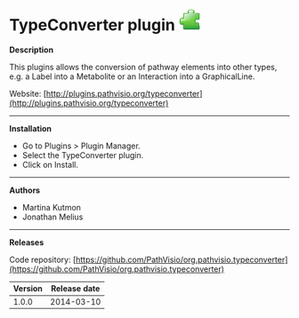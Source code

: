 # TypeConverter plugin ![](/images/plugin.png)

**Description**

This plugins allows the conversion of pathway elements into other types, e.g. a Label into a Metabolite or an Interaction into a GraphicalLine.

Website: [http://plugins.pathvisio.org/typeconverter](http://plugins.pathvisio.org/typeconverter)

----

**Installation** 
* Go to Plugins > Plugin Manager. 
* Select the TypeConverter plugin.
* Click on Install.

----

**Authors**
* Martina Kutmon
* Jonathan Melius

---- 

**Releases**

Code repository: [https://github.com/PathVisio/org.pathvisio.typeconverter](https://github.com/PathVisio/org.pathvisio.typeconverter)

| Version | Release date |
| ------- |:------------:| 
| 1.0.0 | 2014-03-10 | 

